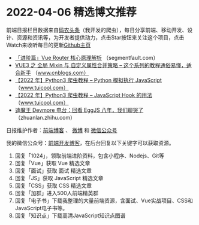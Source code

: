 # 2022-04-06 精选博文推荐

前端日报栏目数据来自[码农头条](http://hao.caibaojian.com.cn/)（我开发的爬虫），每日分享前端、移动开发、设计、资源和资讯等，为开发者提供动力，点击Star按钮来关注这个项目，点击Watch来收听每日的更新[Github主页](https://github.com/kujian/frontendDaily)
* [「进阶篇」Vue Router 核心原理解析](https://segmentfault.com/a/1190000041655380) （segmentfault.com）
* [VUE3 之 全局 Mixin 与 自定义属性合并策略 &#8211; 这个系列的教程通俗易懂，适合新手](https://www.cnblogs.com/w84422/p/16103894.html) （www.cnblogs.com）
* [【2022 年】Python3 爬虫教程 &#8211; Python 模拟执行 JavaScript](http://www.tuicool.com/articles/hit/Z3ueMrb) （www.tuicool.com）
* [【2022 年】Python3 爬虫教程 &#8211; JavaScript Hook 的用法](http://www.tuicool.com/articles/hit/ZzyAr2m) （www.tuicool.com）
* [迪魔王 Devmore 电台：回看 EggJS 八年，我们聊哭了](https://zhuanlan.zhihu.com/p/493312462) （zhuanlan.zhihu.com）

日报维护作者：[前端博客](http://caibaojian.com.cn/) 、 [微博](http://weibo.com/kujian) 和 [微信公众号](https://open.weixin.qq.com/qr/code?username=caibaojian_com)

我的微信公众号：[前端开发博客](https://open.weixin.qq.com/qr/code?username=caibaojian_com)，在后台回复以下关键字可以获取资源。

1. 回复「1024」，领取前端进阶资料，包含小程序、Nodejs、Git等
2. 回复「Vue」获取 Vue 精选文章
3. 回复「面试」获取 面试 精选文章
4. 回复「JS」获取 JavaScript 精选文章
5. 回复「CSS」获取 CSS 精选文章
6. 回复「加群」进入500人前端精英群
7. 回复「电子书」下载我整理的大量前端资源，含面试、Vue实战项目、CSS和JavaScript电子书等。
8. 回复「知识点」下载高清JavaScript知识点图谱